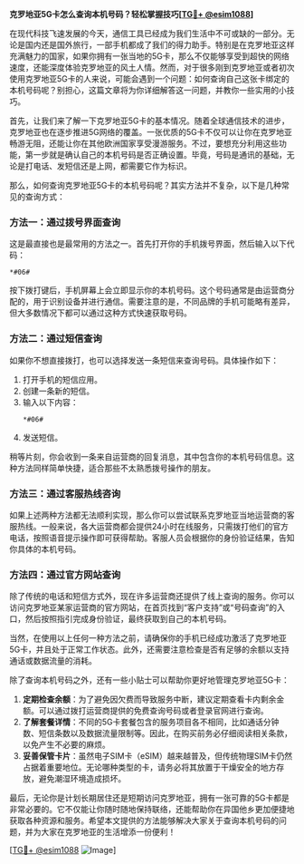 **克罗地亚5G卡怎么查询本机号码？轻松掌握技巧[[TG💪+ @esim1088](https://t.me/s/esim1088)]**

在现代科技飞速发展的今天，通信工具已经成为我们生活中不可或缺的一部分。无论是国内还是国外旅行，一部手机都成了我们的得力助手。特别是在克罗地亚这样充满魅力的国家，如果你拥有一张当地的5G卡，那么不仅能够享受到超快的网络速度，还能深度体验克罗地亚的风土人情。然而，对于很多刚到克罗地亚或者初次使用克罗地亚5G卡的人来说，可能会遇到一个问题：如何查询自己这张卡绑定的本机号码呢？别担心，这篇文章将为你详细解答这一问题，并教你一些实用的小技巧。

首先，让我们来了解一下克罗地亚5G卡的基本情况。随着全球通信技术的进步，克罗地亚也在逐步推进5G网络的覆盖。一张优质的5G卡不仅可以让你在克罗地亚畅游无阻，还能让你在其他欧洲国家享受漫游服务。不过，要想充分利用这些功能，第一步就是确认自己的本机号码是否正确设置。毕竟，号码是通讯的基础，无论是打电话、发短信还是上网，都需要它作为标识。

那么，如何查询克罗地亚5G卡的本机号码呢？其实方法并不复杂，以下是几种常见的查询方式：

### 方法一：通过拨号界面查询

这是最直接也是最常用的方法之一。首先打开你的手机拨号界面，然后输入以下代码：

```
*#06#
```

按下拨打键后，手机屏幕上会立即显示你的本机号码。这个号码通常是由运营商分配的，用于识别设备并进行通信。需要注意的是，不同品牌的手机可能略有差异，但大多数情况下都可以通过这种方式快速获取号码。

### 方法二：通过短信查询

如果你不想直接拨打，也可以选择发送一条短信来查询号码。具体操作如下：

1. 打开手机的短信应用。
2. 创建一条新的短信。
3. 输入以下内容：
   ```
   *#06#
   ```
4. 发送短信。

稍等片刻，你会收到一条来自运营商的回复消息，其中包含你的本机号码信息。这种方法同样简单快捷，适合那些不太熟悉拨号操作的朋友。

### 方法三：通过客服热线咨询

如果上述两种方法都无法顺利实现，那么你可以尝试联系克罗地亚当地运营商的客服热线。一般来说，各大运营商都会提供24小时在线服务，只需拨打他们的官方电话，按照语音提示操作即可获得帮助。客服人员会根据你的身份验证结果，告知你具体的本机号码。

### 方法四：通过官方网站查询

除了传统的电话和短信方式外，现在许多运营商还提供了线上查询的服务。你可以访问克罗地亚某家运营商的官方网站，在首页找到“客户支持”或“号码查询”的入口，然后按照指引完成身份验证，最终获取到自己的本机号码。

当然，在使用以上任何一种方法之前，请确保你的手机已经成功激活了克罗地亚5G卡，并且处于正常工作状态。此外，还需要注意检查是否有足够的余额以支持通话或数据流量的消耗。

除了查询本机号码之外，还有一些小贴士可以帮助你更好地管理克罗地亚5G卡：

1. **定期检查余额**：为了避免因欠费而导致服务中断，建议定期查看卡内剩余金额。可以通过拨打运营商提供的免费查询号码或者登录官网进行查询。
2. **了解套餐详情**：不同的5G卡套餐包含的服务项目各不相同，比如通话分钟数、短信条数以及数据流量限制等。因此，在购买前务必仔细阅读相关条款，以免产生不必要的麻烦。
3. **妥善保管卡片**：虽然电子SIM卡（eSIM）越来越普及，但传统物理SIM卡仍然占据着重要地位。无论哪种类型的卡，请务必将其放置于干燥安全的地方存放，避免潮湿环境造成损坏。

最后，无论你是计划长期居住还是短期访问克罗地亚，拥有一张可靠的5G卡都是非常必要的。它不仅能让你随时随地保持联络，还能帮助你在异国他乡更加便捷地获取各种资源和服务。希望本文提供的方法能够解决大家关于查询本机号码的问题，并为大家在克罗地亚的生活增添一份便利！

[[TG💪+ @esim1088](https://t.me/s/esim1088) ![Image](https://i.postimg.cc/4NQfJmqS/Snipaste-2025-05-13-00-14-12.png)]